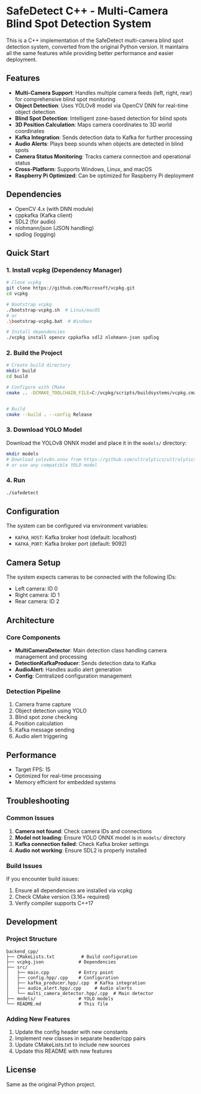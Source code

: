 # SafeDetect C++ - Multi-Camera Blind Spot Detection System

This is a C++ implementation of the SafeDetect multi-camera blind spot detection system, converted from the original Python version. It maintains all the same features while providing better performance and easier deployment.

## Features

- **Multi-Camera Support**: Handles multiple camera feeds (left, right, rear) for comprehensive blind spot monitoring
- **Object Detection**: Uses YOLOv8 model via OpenCV DNN for real-time object detection
- **Blind Spot Detection**: Intelligent zone-based detection for blind spots
- **3D Position Calculation**: Maps camera coordinates to 3D world coordinates
- **Kafka Integration**: Sends detection data to Kafka for further processing
- **Audio Alerts**: Plays beep sounds when objects are detected in blind spots
- **Camera Status Monitoring**: Tracks camera connection and operational status
- **Cross-Platform**: Supports Windows, Linux, and macOS
- **Raspberry Pi Optimized**: Can be optimized for Raspberry Pi deployment

## Dependencies

- OpenCV 4.x (with DNN module)
- cppkafka (Kafka client)
- SDL2 (for audio)
- nlohmann/json (JSON handling)
- spdlog (logging)

## Quick Start

### 1. Install vcpkg (Dependency Manager)

```bash
# Clone vcpkg
git clone https://github.com/Microsoft/vcpkg.git
cd vcpkg

# Bootstrap vcpkg
./bootstrap-vcpkg.sh  # Linux/macOS
# or
.\bootstrap-vcpkg.bat  # Windows

# Install dependencies
./vcpkg install opencv cppkafka sdl2 nlohmann-json spdlog
```

### 2. Build the Project

```bash
# Create build directory
mkdir build
cd build

# Configure with CMake
cmake .. -DCMAKE_TOOLCHAIN_FILE=C:/vcpkg/scripts/buildsystems/vcpkg.cmake -G "Visual Studio 17 2022" -A x64


# Build
cmake --build . --config Release
```

### 3. Download YOLO Model

Download the YOLOv8 ONNX model and place it in the `models/` directory:

```bash
mkdir models
# Download yolov8n.onnx from https://github.com/ultralytics/ultralytics
# or use any compatible YOLO model
```

### 4. Run

```bash
./safedetect
```

## Configuration

The system can be configured via environment variables:

- `KAFKA_HOST`: Kafka broker host (default: localhost)
- `KAFKA_PORT`: Kafka broker port (default: 9092)

## Camera Setup

The system expects cameras to be connected with the following IDs:
- Left camera: ID 0
- Right camera: ID 1
- Rear camera: ID 2

## Architecture

### Core Components

- **MultiCameraDetector**: Main detection class handling camera management and processing
- **DetectionKafkaProducer**: Sends detection data to Kafka
- **AudioAlert**: Handles audio alert generation
- **Config**: Centralized configuration management

### Detection Pipeline

1. Camera frame capture
2. Object detection using YOLO
3. Blind spot zone checking
4. Position calculation
5. Kafka message sending
6. Audio alert triggering

## Performance

- Target FPS: 15
- Optimized for real-time processing
- Memory efficient for embedded systems

## Troubleshooting

### Common Issues

1. **Camera not found**: Check camera IDs and connections
2. **Model not loading**: Ensure YOLO ONNX model is in `models/` directory
3. **Kafka connection failed**: Check Kafka broker settings
4. **Audio not working**: Ensure SDL2 is properly installed

### Build Issues

If you encounter build issues:

1. Ensure all dependencies are installed via vcpkg
2. Check CMake version (3.16+ required)
3. Verify compiler supports C++17

## Development

### Project Structure

```
backend_cpp/
├── CMakeLists.txt          # Build configuration
├── vcpkg.json             # Dependencies
├── src/
│   ├── main.cpp           # Entry point
│   ├── config.hpp/.cpp    # Configuration
│   ├── kafka_producer.hpp/.cpp  # Kafka integration
│   ├── audio_alert.hpp/.cpp     # Audio alerts
│   └── multi_camera_detector.hpp/.cpp  # Main detector
├── models/                # YOLO models
└── README.md              # This file
```

### Adding New Features

1. Update the config header with new constants
2. Implement new classes in separate header/cpp pairs
3. Update CMakeLists.txt to include new sources
4. Update this README with new features

## License

Same as the original Python project.
